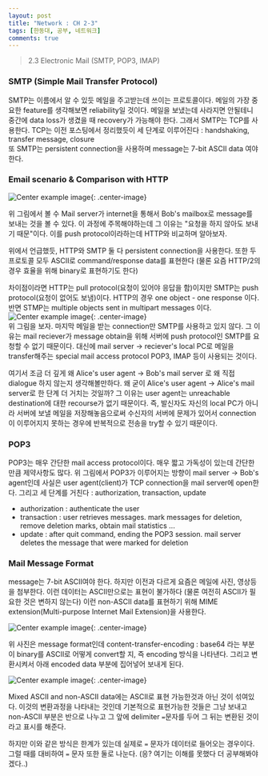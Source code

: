 ```yaml
---
layout: post
title: "Network : CH 2-3"
tags: [한동대, 공부, 네트워크]
comments: true
---
```


> 2.3 Electronic Mail (SMTP, POP3, IMAP)  

### SMTP (Simple Mail Transfer Protocol)  
SMTP는 이름에서 알 수 있듯 메일을 주고받는데 쓰이는 프로토콜이다. 메일의 가장 중요한 feature를 생각해보면 reliability일 것이다. 메일을 보냈는데 사라지면 안될테니 중간에 data loss가 생겼을 때 recovery가 가능해야 한다. 그래서 SMTP는 TCP를 사용한다. TCP는 이전 포스팅에서 정리했듯이 세 단계로 이루어진다 : handshaking, transfer message, closure  
또 SMTP는 persistent connection을 사용하며 message는 7-bit ASCII data 여야 한다.  

### Email scenario & Comparison with HTTP  
![Center example image](https://user-images.githubusercontent.com/35067611/66013996-25e87080-e508-11e9-88f0-74b3a005d4fe.png "Center"){: .center-image}  

위 그림에서 볼 수 Mail server가 internet을 통해서 Bob's mailbox로 message를 보내는 것을 볼 수 있다. 이 과정에 주목해야하는데 그 이유는 "요청을 하지 않아도 보내기 때문"이다. 이를 push protocol이라하는데 HTTP와 비교하며 알아보자.  

위에서 언급했듯, HTTP와 SMTP 둘 다 persistent connection을 사용한다. 또한 두 프로토콜 모두 ASCII로 command/response data를 표현한다 (물론 요즘 HTTP/2의 경우 효율을 위해 binary로 표현하기도 한다)  

차이점이라면 HTTP는 pull protocol(요청이 있어야 응답을 함)이지만 SMTP는 push protocol(요청이 없어도 보냄)이다. 
HTTP의 경우 one object - one response 이다. 반면 STMP는 multiple objects sent in multipart messages 이다.  
![Center example image](https://user-images.githubusercontent.com/35067611/66369378-25078100-e9d7-11e9-9ff9-2ba521df0e3a.png "Center"){: .center-image}  
위 그림을 보자. 마지막 메일을 받는 connection만 SMTP를 사용하고 있지 않다. 그 이유는 mail reciever가 message obtain을 위해 서버에 push protocol인 SMTP를 요청할 수 없기 때문이다. 대신에 mail server -> reciever's local PC로 메일을 transfer해주는 special mail access protocol POP3, IMAP 등이 사용되는 것이다.  

여기서 조금 더 깊게 왜 Alice's user agent -> Bob's mail server 로 왜 직접 dialogue 하지 않는지 생각해볼만하다. 왜 굳이 Alice's user agent -> Alice's mail server로 한 단계 더 거치는 것일까? 그 이유는 user agent는 unreachable destination에 대한 recourse가 없기 때문이다. 즉, 발신자도 자신의 local PC가 아니라 서버에 보낼 메일을 저장해놓음으로써 수신자의 서버에 문제가 있어서 connection이 이루어지지 못하는 경우에 반복적으로 전송을 try할 수 있기 때문이다.  

### POP3  
POP3는 매우 간단한 mail access protocol이다. 매우 짧고 가독성이 있는데 간단한 만큼 제약사항도 많다. 위 그림에서 POP3가 이루어지는 방향이 mail server -> Bob's agent인데 사실은 user agent(client)가 TCP connection을 mail server에 open한다. 그리고 세 단계를 거친다 : authorization, transaction, update  

- authorization : authenticate the user  
- transaction : user retrieves messages. mark messages for deletion, remove deletion marks, obtain mail statistics ...  
- update : after quit command, ending the POP3 session. mail server deletes the message that were marked for deletion  


### Mail Message Format  
message는 7-bit ASCII여야 한다. 하지만 이전과 다르게 요즘은 메일에 사진, 영상등을 첨부한다. 이런 데이터는 ASCII만으로는 표현이 불가하다 (물론 여전히 ASCII가 필요한 것은 변하지 않는다) 이런 non-ASCII data를 표현하기 위해 MIME extension(Multi-purpose Internet Mail Extension)을 사용한다.  

![Center example image](https://user-images.githubusercontent.com/35067611/66014269-25040e80-e509-11e9-916c-de96ed7d366a.png "Center"){: .center-image}  

위 사진은 message format인데 content-transfer-encoding : base64 라는 부분이 binary를 ASCII로 어떻게 convert할 지, 즉 encoding 방식을 나타낸다. 그리고 변환시켜서 아래 encoded data 부분에 집어넣어 보내게 된다.  

![Center example image](https://user-images.githubusercontent.com/35067611/66014330-76140280-e509-11e9-969d-e33f2850253e.png "Center"){: .center-image}  

Mixed ASCII and non-ASCII data에는 ASCII로 표현 가능한것과 아닌 것이 섞여있다. 이것의 변환과정을 나타내는 것인데 기본적으로 표현가능한 것들은 그냥 보내고 non-ASCII 부분은 반으로 나누고 그 앞에 delimiter `=`문자를 두어 그 뒤는 변환된 것이라고 표시를 해준다.  

하지만 이와 같은 방식은 한계가 있는데 실제로 `=` 문자가 데이터로 들어오는 경우이다. 그럴 때를 대비하여 `=` 문자 또한 둘로 나눈다. (응? 여기는 이해를 못했다 더 공부해봐야겠다..)  